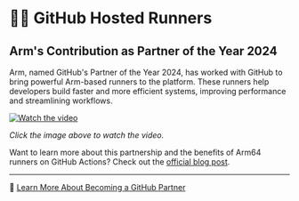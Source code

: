 # 🏃‍♂️ GitHub Hosted Runners

## Arm's Contribution as Partner of the Year 2024

Arm, named GitHub's Partner of the Year 2024, has worked with GitHub to bring powerful Arm-based runners to the platform. These runners help developers build faster and more efficient systems, improving performance and streamlining workflows.

[![Watch the video](https://img.youtube.com/vi/cgI6SBP8pEM/0.jpg)](https://www.youtube.com/watch?v=cgI6SBP8pEM)

*Click the image above to watch the video.*

Want to learn more about this partnership and the benefits of Arm64 runners on GitHub Actions? Check out the [official blog post](https://github.blog/news-insights/product-news/arm64-on-github-actions-powering-faster-more-efficient-build-systems/).

---
🔗 [Learn More About Becoming a GitHub Partner](https://partner.github.com/)